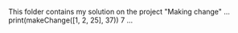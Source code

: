 This folder contains my solution on the project "Making change"
...
print(makeChange([1, 2, 25], 37))
7
...
